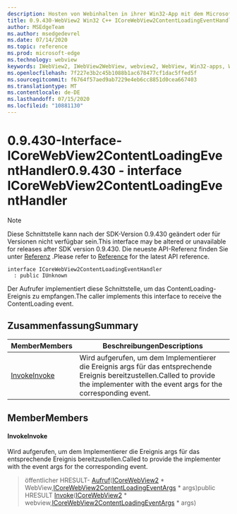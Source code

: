 ```yaml
---
description: Hosten von Webinhalten in ihrer Win32-App mit dem Microsoft Edge WebView2-Steuerelement
title: 0.9.430-WebView2 Win32 C++ ICoreWebView2ContentLoadingEventHandler
author: MSEdgeTeam
ms.author: msedgedevrel
ms.date: 07/14/2020
ms.topic: reference
ms.prod: microsoft-edge
ms.technology: webview
keywords: IWebView2, IWebView2WebView, webview2, WebView, Win32-apps, Win32, Edge, ICoreWebView2, ICoreWebView2Host, Browser-Steuerelement, Edge-HTML
ms.openlocfilehash: 7f227e3b2c45b1088b1ac678477cf1dac5ffed5f
ms.sourcegitcommit: f6764f57aed9ab7229e4eb6cc8851d0cea667403
ms.translationtype: MT
ms.contentlocale: de-DE
ms.lasthandoff: 07/15/2020
ms.locfileid: "10881130"
---
```

# <span data-ttu-id="db4e3-104">0.9.430-Interface-ICoreWebView2ContentLoadingEventHandler</span><span class="sxs-lookup"><span data-stu-id="db4e3-104">0.9.430 - interface ICoreWebView2ContentLoadingEventHandler</span></span> 

> [!NOTE]
> <span data-ttu-id="db4e3-105">Diese Schnittstelle kann nach der SDK-Version 0.9.430 geändert oder für Versionen nicht verfügbar sein.</span><span class="sxs-lookup"><span data-stu-id="db4e3-105">This interface may be altered or unavailable for releases after SDK version 0.9.430.</span></span> <span data-ttu-id="db4e3-106">Die neueste API-Referenz finden Sie unter [Referenz](../../../webview2-api-reference.md) .</span><span class="sxs-lookup"><span data-stu-id="db4e3-106">Please refer to [Reference](../../../webview2-api-reference.md) for the latest API reference.</span></span>

```
interface ICoreWebView2ContentLoadingEventHandler
  : public IUnknown
```

<span data-ttu-id="db4e3-107">Der Aufrufer implementiert diese Schnittstelle, um das ContentLoading-Ereignis zu empfangen.</span><span class="sxs-lookup"><span data-stu-id="db4e3-107">The caller implements this interface to receive the ContentLoading event.</span></span>

## <span data-ttu-id="db4e3-108">Zusammenfassung</span><span class="sxs-lookup"><span data-stu-id="db4e3-108">Summary</span></span>

 <span data-ttu-id="db4e3-109">Member</span><span class="sxs-lookup"><span data-stu-id="db4e3-109">Members</span></span>                        | <span data-ttu-id="db4e3-110">Beschreibungen</span><span class="sxs-lookup"><span data-stu-id="db4e3-110">Descriptions</span></span>
--------------------------------|---------------------------------------------
[<span data-ttu-id="db4e3-111">Invoke</span><span class="sxs-lookup"><span data-stu-id="db4e3-111">Invoke</span></span>](#invoke) | <span data-ttu-id="db4e3-112">Wird aufgerufen, um dem Implementierer die Ereignis args für das entsprechende Ereignis bereitzustellen.</span><span class="sxs-lookup"><span data-stu-id="db4e3-112">Called to provide the implementer with the event args for the corresponding event.</span></span>

## <span data-ttu-id="db4e3-113">Member</span><span class="sxs-lookup"><span data-stu-id="db4e3-113">Members</span></span>

#### <span data-ttu-id="db4e3-114">Invoke</span><span class="sxs-lookup"><span data-stu-id="db4e3-114">Invoke</span></span> 

<span data-ttu-id="db4e3-115">Wird aufgerufen, um dem Implementierer die Ereignis args für das entsprechende Ereignis bereitzustellen.</span><span class="sxs-lookup"><span data-stu-id="db4e3-115">Called to provide the implementer with the event args for the corresponding event.</span></span>

> <span data-ttu-id="db4e3-116">öffentlicher HRESULT- [Aufruf](#invoke)([ICoreWebView2](ICoreWebView2.md) \* WebView,[ICoreWebView2ContentLoadingEventArgs](ICoreWebView2ContentLoadingEventArgs.md) \* args)</span><span class="sxs-lookup"><span data-stu-id="db4e3-116">public HRESULT [Invoke](#invoke)([ICoreWebView2](ICoreWebView2.md) \* webview,[ICoreWebView2ContentLoadingEventArgs](ICoreWebView2ContentLoadingEventArgs.md) \* args)</span></span>

